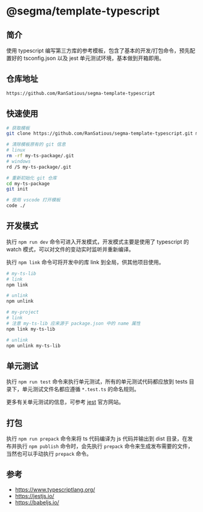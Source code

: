 # @segma/template-typescript

## 简介

使用 typescript 编写第三方库的参考模板，包含了基本的开发/打包命令，预先配置好的 tsconfig.json 以及 jest 单元测试环境，基本做到开箱即用。

## 仓库地址

```bash
https://github.com/RanSatious/segma-template-typescript
```

## 快速使用

```bash
# 获取模板
git clone https://github.com/RanSatious/segma-template-typescript.git my-ts-package --depth=1

# 清除模板原有的 git 信息
# linux
rm -rf my-ts-package/.git
# windows
rd /S my-ts-package/.git

# 重新初始化 git 仓库
cd my-ts-package
git init

# 使用 vscode 打开模板
code ./
```

## 开发模式

执行 `npm run dev` 命令可进入开发模式，开发模式主要是使用了 typescript 的 watch 模式，可以对文件的变动实时监听并重新编译。

执行 `npm link` 命令可将开发中的库 link 到全局，供其他项目使用。

```bash
# my-ts-lib
# link
npm link

# unlink
npm unlink

# my-project
# link
# 注意 my-ts-lib 应来源于 package.json 中的 name 属性
npm link my-ts-lib

# unlink
npm unlink my-ts-lib
```

## 单元测试

执行 `npm run test` 命令来执行单元测试，所有的单元测试代码都应放到 tests 目录下，单元测试文件名都应遵循 `*.test.ts` 的命名规则。

更多有关单元测试的信息，可参考 [jest](https://jestjs.io/) 官方网站。

## 打包

执行 `npm run prepack` 命令来将 ts 代码编译为 js 代码并输出到 dist 目录，在发布并执行 `npm publish` 命令时，会先执行 `prepack` 命令来生成发布需要的文件，当然也可以手动执行 `prepack` 命令。

## 参考

-   https://www.typescriptlang.org/
-   https://jestjs.io/
-   https://babeljs.io/
